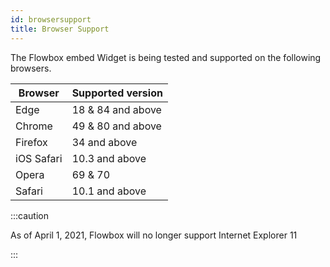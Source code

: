 ```yaml
---
id: browsersupport
title: Browser Support
---
```


The Flowbox embed Widget is being tested and supported on the following browsers.

| Browser | Supported version |
| ------- | ----------------- |
| Edge    | 18 & 84 and above |
| Chrome  | 49 & 80 and above |
| Firefox | 34 and above      |
| iOS Safari | 10.3 and above |
| Opera      | 69 & 70        |
| Safari     | 10.1 and above |

:::caution

As of April 1, 2021, Flowbox will no longer support Internet Explorer 11

:::
